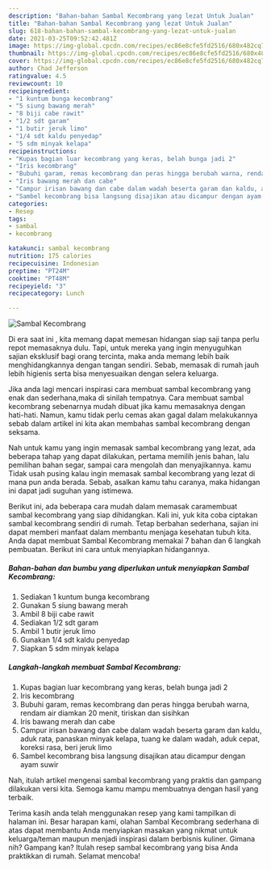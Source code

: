 ```yaml
---
description: "Bahan-bahan Sambal Kecombrang yang lezat Untuk Jualan"
title: "Bahan-bahan Sambal Kecombrang yang lezat Untuk Jualan"
slug: 618-bahan-bahan-sambal-kecombrang-yang-lezat-untuk-jualan
date: 2021-03-25T09:52:42.481Z
image: https://img-global.cpcdn.com/recipes/ec86e8cfe5fd2516/680x482cq70/sambal-kecombrang-foto-resep-utama.jpg
thumbnail: https://img-global.cpcdn.com/recipes/ec86e8cfe5fd2516/680x482cq70/sambal-kecombrang-foto-resep-utama.jpg
cover: https://img-global.cpcdn.com/recipes/ec86e8cfe5fd2516/680x482cq70/sambal-kecombrang-foto-resep-utama.jpg
author: Chad Jefferson
ratingvalue: 4.5
reviewcount: 10
recipeingredient:
- "1 kuntum bunga kecombrang"
- "5 siung bawang merah"
- "8 biji cabe rawit"
- "1/2 sdt garam"
- "1 butir jeruk limo"
- "1/4 sdt kaldu penyedap"
- "5 sdm minyak kelapa"
recipeinstructions:
- "Kupas bagian luar kecombrang yang keras, belah bunga jadi 2"
- "Iris kecombrang"
- "Bubuhi garam, remas kecombrang dan peras hingga berubah warna, rendam air diamkan 20 menit, tiriskan dan sisihkan"
- "Iris bawang merah dan cabe"
- "Campur irisan bawang dan cabe dalam wadah beserta garam dan kaldu, aduk rata, panaskan minyak kelapa, tuang ke dalam wadah, aduk cepat, koreksi rasa, beri jeruk limo"
- "Sambel kecombrang bisa langsung disajikan atau dicampur dengan ayam suwir"
categories:
- Resep
tags:
- sambal
- kecombrang

katakunci: sambal kecombrang 
nutrition: 175 calories
recipecuisine: Indonesian
preptime: "PT24M"
cooktime: "PT48M"
recipeyield: "3"
recipecategory: Lunch

---
```



![Sambal Kecombrang](https://img-global.cpcdn.com/recipes/ec86e8cfe5fd2516/680x482cq70/sambal-kecombrang-foto-resep-utama.jpg)

Di era  saat ini , kita memang dapat memesan hidangan siap saji tanpa perlu repot memasaknya dulu. Tapi, untuk mereka yang ingin menyuguhkan sajian eksklusif bagi orang tercinta, maka anda memang lebih baik menghidangkannya dengan tangan sendiri. Sebab, memasak di rumah jauh lebih higienis serta bisa menyesuaikan dengan selera keluarga.

Jika anda lagi mencari inspirasi cara membuat sambal kecombrang yang enak dan sederhana,maka di sinilah tempatnya. Cara membuat sambal kecombrang  sebenarnya mudah dibuat jika kamu memasaknya dengan hati-hati. Namun, kamu tidak perlu cemas akan gagal dalam melakukannya 
sebab dalam artikel ini kita akan membahas sambal kecombrang dengan seksama.  



Nah untuk kamu yang ingin memasak sambal kecombrang yang lezat, ada beberapa tahap yang dapat dilakukan, pertama memilih jenis bahan, lalu pemilihan bahan segar, sampai cara mengolah dan menyajikannya. kamu Tidak usah pusing kalau ingin memasak sambal kecombrang yang lezat di mana pun anda berada. Sebab, asalkan kamu  tahu caranya, maka hidangan ini dapat jadi suguhan yang istimewa.

Berikut ini, ada beberapa cara mudah dalam memasak caramembuat sambal kecombrang yang siap dihidangkan. Kali ini, yuk kita coba ciptakan sambal kecombrang sendiri di rumah. Tetap berbahan sederhana, sajian ini dapat memberi manfaat dalam membantu menjaga kesehatan tubuh kita. Anda dapat membuat Sambal Kecombrang memakai 7 bahan dan 6 langkah pembuatan. Berikut ini cara untuk menyiapkan hidangannya.

<!--inarticleads1-->

##### Bahan-bahan dan bumbu yang diperlukan untuk menyiapkan Sambal Kecombrang:

1. Sediakan 1 kuntum bunga kecombrang
1. Gunakan 5 siung bawang merah
1. Ambil 8 biji cabe rawit
1. Sediakan 1/2 sdt garam
1. Ambil 1 butir jeruk limo
1. Gunakan 1/4 sdt kaldu penyedap
1. Siapkan 5 sdm minyak kelapa




<!--inarticleads2-->

##### Langkah-langkah membuat Sambal Kecombrang:

1. Kupas bagian luar kecombrang yang keras, belah bunga jadi 2
1. Iris kecombrang
1. Bubuhi garam, remas kecombrang dan peras hingga berubah warna, rendam air diamkan 20 menit, tiriskan dan sisihkan
1. Iris bawang merah dan cabe
1. Campur irisan bawang dan cabe dalam wadah beserta garam dan kaldu, aduk rata, panaskan minyak kelapa, tuang ke dalam wadah, aduk cepat, koreksi rasa, beri jeruk limo
1. Sambel kecombrang bisa langsung disajikan atau dicampur dengan ayam suwir




Nah, itulah artikel mengenai  sambal kecombrang  yang praktis dan gampang dilakukan versi kita. Semoga kamu mampu membuatnya dengan hasil yang terbaik. 

Terima kasih anda telah menggunakan resep yang kami tampilkan di halaman ini. Besar harapan kami, olahan  Sambal Kecombrang sederhana di atas dapat membantu Anda menyiapkan masakan yang nikmat untuk keluarga/teman maupun menjadi inspirasi dalam berbisnis kuliner. Gimana nih? Gampang kan? Itulah resep sambal kecombrang yang bisa Anda praktikkan di rumah. Selamat mencoba!

